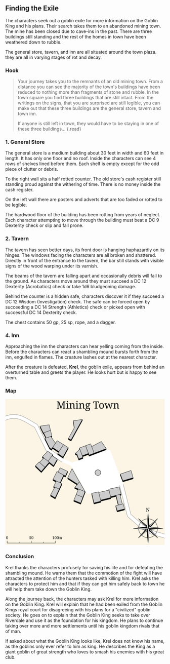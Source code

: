 ## Finding the Exile
The characters seek out a goblin exile for more information on the Goblin King and his plans. Their search takes them to an abandoned mining town. The mine has been closed due to cave-ins in the past. There are three buildings still standing and the rest of the homes in town have been weathered down to rubble.

The general store, tavern, and inn are all situated around the town plaza. they are all in varying stages of rot and decay.

### Hook
>Your journey takes you to the remnants of an old mining town. From a distance you can see the majority of the town's buildings have been reduced to nothing more than fragments of stone and rubble. In the town square you find three buildings that are still intact. From the writings on the signs, that you are surprised are still legible, you can make out that these three buildings are the general store, tavern and town inn.
>
>If anyone is still left in town, they would have to be staying in one of these three buildings...
{.read}

### 1. General Store
The general store is a medium building about 30 feet in width and 60 feet in length. It has only one floor and no roof. Inside the characters can see 4 rows of shelves lined before them. Each shelf is empty except for the odd piece of clutter or debris.

To the right wall sits a half rotted counter. The old store's cash register still standing proud against the withering of time. There is no money inside the cash register.

On the left wall there are posters and adverts that are too faded or rotted to be legible.

The hardwood floor of the building has been rotting from years of neglect. Each character attempting to move through the building must beat a DC 9 Dexterity check or slip and fall prone.

### 2. Tavern
The tavern has seen better days, its front door is hanging haphazardly on its hinges. The windows facing the characters are all broken and shattered. Directly in front of the entrance to the tavern, the bar still stands with visible signs of the wood warping under its varnish.

The beams of the tavern are falling apart and occasionally debris will fall to the ground. As characters move around they must succeed a DC 12 Dexterity (Acrobatics) check or take 1d6 bludgeoning damage.

Behind the counter is a hidden safe, characters discover it if they succeed a DC 12 Wisdom (Investigation) check. The safe can be forced open by succeeding a DC 14 Strength (Athletics) check or picked open with successful DC 14 Dexterity check.

The chest contains 50 gp, 25 sp, rope, and a dagger.

### 4. Inn
Approaching the inn the characters can hear yelling coming from the inside. Before the characters can react a shambling mound bursts forth from the inn, engulfed in flames. The creature lashes out at the nearest character.

After the creature is defeated, **Krel**, the goblin exile, appears from behind an overturned table and greets the player. He looks hurt but is happy to see them.

### Map
![Mining Town Map](../../.references/maps/map-mining-town.svg)

### Conclusion
Krel thanks the characters profusely for saving his life and for defeating the shambling mound. He warns them that the commotion of the fight will have attracted the attention of the hunters tasked with killing him. Krel asks the characters to protect him and that if they can get him safely back to town he will help them take down the Goblin King.

Along the journey back, the characters may ask Krel for more information on the Goblin King. Krel will explain that he had been exiled from the Goblin Kings royal court for disagreeing with his plans for a "civilized" goblin society. He goes on to explain that the Goblin King seeks to take over Riverdale and use it as the foundation for his kingdom. He plans to continue taking over more and more settlements until his goblin kingdom rivals that of man.

If asked about what the Goblin King looks like, Krel does not know his name, as the goblins only ever refer to him as king. He describes the King as a giant goblin of great strength who loves to smash his enemies with his great club.